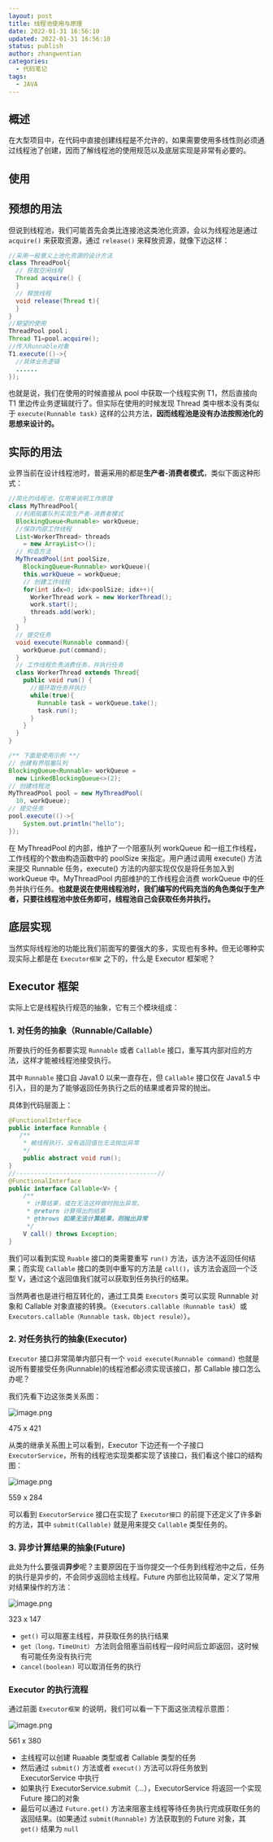 ```yaml
---
layout: post
title: 线程池使用与原理
date: 2022-01-31 16:56:10
updated: 2022-01-31 16:56:10
status: publish
author: zhangwentian
categories: 
  - 代码笔记
tags: 
  - JAVA
---
```



## 概述

在大型项目中，在代码中直接创建线程是不允许的，如果需要使用多线性则必须通过线程池了创建，因而了解线程池的使用规范以及底层实现是非常有必要的。

## 使用

## 预想的用法

但说到线程池，我们可能首先会类比连接池这类池化资源，会以为线程池是通过 `acquire()` 来获取资源，通过 `release()` 来释放资源，就像下边这样：

```java
//采用一般意义上池化资源的设计方法
class ThreadPool{
  // 获取空闲线程
  Thread acquire() {
  }
  // 释放线程
  void release(Thread t){
  }
} 
//期望的使用
ThreadPool pool；
Thread T1=pool.acquire();
//传入Runnable对象
T1.execute(()->{
  //具体业务逻辑
  ......
});
```

也就是说，我们在使用的时候直接从 pool 中获取一个线程实例 T1，然后直接向 T1 里边传业务逻辑就行了。但实际在使用的时候发现 Thread 类中根本没有类似于 `execute(Runnable task)` 这样的公共方法，**因而线程池是没有办法按照池化的思想来设计的。**

## 实际的用法

业界当前在设计线程池时，普遍采用的都是**生产者-消费者模式**，类似下面这种形式：

```java
//简化的线程池，仅用来说明工作原理
class MyThreadPool{
  //利用阻塞队列实现生产者-消费者模式
  BlockingQueue<Runnable> workQueue;
  //保存内部工作线程
  List<WorkerThread> threads 
    = new ArrayList<>();
  // 构造方法
  MyThreadPool(int poolSize, 
    BlockingQueue<Runnable> workQueue){
    this.workQueue = workQueue;
    // 创建工作线程
    for(int idx=0; idx<poolSize; idx++){
      WorkerThread work = new WorkerThread();
      work.start();
      threads.add(work);
    }
  }
  // 提交任务
  void execute(Runnable command){
    workQueue.put(command);
  }
  // 工作线程负责消费任务，并执行任务
  class WorkerThread extends Thread{
    public void run() {
      //循环取任务并执行
      while(true){
        Runnable task = workQueue.take();
        task.run();
      } 
    }
  }  
}

/** 下面是使用示例 **/
// 创建有界阻塞队列
BlockingQueue<Runnable> workQueue = 
  new LinkedBlockingQueue<>(2);
// 创建线程池  
MyThreadPool pool = new MyThreadPool(
  10, workQueue);
// 提交任务  
pool.execute(()->{
    System.out.println("hello");
});
```

在 MyThreadPool 的内部，维护了一个阻塞队列 workQueue 和一组工作线程，工作线程的个数由构造函数中的 poolSize 来指定。用户通过调用 execute() 方法来提交 Runnable 任务，execute() 方法的内部实现仅仅是将任务加入到 workQueue 中。MyThreadPool 内部维护的工作线程会消费 workQueue 中的任务并执行任务。**也就是说在使用线程池时，我们编写的代码充当的角色类似于生产者，只要往线程池中放任务即可，线程池自己会获取任务并执行。**

## 底层实现

当然实际线程池的功能比我们前面写的要强大的多，实现也有多种。但无论哪种实现实际上都是在 `Executor框架` 之下的，什么是 Executor 框架呢？

## Executor 框架

实际上它是线程执行规范的抽象，它有三个模块组成：

### 1. 对任务的抽象（Runnable/Callable）

所要执行的任务都要实现 `Runnable` 或者 `Callable` 接口，重写其内部对应的方法，这样才能被线程池接受执行。

其中 `Runnable` 接口自 Java1.0 以来一直存在，但 `Callable` 接口仅在 Java1.5 中引入，目的是为了能够返回任务执行之后的结果或者异常的抛出。

具体到代码层面上：

```java
@FunctionalInterface
public interface Runnable {
   /**
    * 被线程执行，没有返回值也无法抛出异常
    */
    public abstract void run();
}
//---------------------------------------//
@FunctionalInterface
public interface Callable<V> {
    /**
     * 计算结果，或在无法这样做时抛出异常。
     * @return 计算得出的结果
     * @throws 如果无法计算结果，则抛出异常
     */
    V call() throws Exception;
}
```

我们可以看到实现 `Ruable` 接口的类需要重写 `run()` 方法，该方法不返回任何结果；而实现 `Callable` 接口的类则中重写的方法是 `call()`，该方法会返回一个泛型 V，通过这个返回值我们就可以获取到任务执行的结果。

当然两者也是进行相互转化的，通过工具类 `Executors` 类可以实现 Runnable 对象和 Callable 对象直接的转换。（`Executors.callable（Runnable task`）或 `Executors.callable（Runnable task，Object resule）`）。

### 2. 对任务执行的抽象(Executor)

`Executor` 接口非常简单内部只有一个 `void execute(Runnable command)` 也就是说所有要接受任务(Runnable)的线程池都必须实现该接口，那 Callable 接口怎么办呢？

我们先看下边这张类关系图：

![image.png](https://b3logfile.com/siyuan/1568182249394/assets/image-20210729161419-25lkra1.png?imageView2/2/interlace/1/format/webp)

475 x 421



从类的继承关系图上可以看到，Executor 下边还有一个子接口 `ExecutorService`，所有的线程池实现类都实现了该接口，我们看这个接口的结构图：

![image.png](https://b3logfile.com/siyuan/1568182249394/assets/image-20210729161820-9u8pkn3.png?imageView2/2/interlace/1/format/webp)

559 x 284



可以看到 `ExecutorService` 接口在实现了 `Executor接口` 的前提下还定义了许多新的方法，其中 `submit(Callable)` 就是用来提交 `Callable` 类型任务的。

### 3. 异步计算结果的抽象(Future)

此处为什么要强调**异步**呢？主要原因在于当你提交一个任务到线程池中之后，任务的执行是异步的，不会同步返回给主线程。Future 内部也比较简单，定义了常用对结果操作的方法：

![image.png](https://b3logfile.com/siyuan/1568182249394/assets/image-20210729164348-krp5wan.png?imageView2/2/interlace/1/format/webp)

323 x 147



- `get()` 可以阻塞主线程，并获取任务的执行结果
- `get（long，TimeUnit）` 方法则会阻塞当前线程一段时间后立即返回，这时候有可能任务没有执行完
- `cancel(boolean)` 可以取消任务的执行

### Executor 的执行流程

通过前面 `Executor框架` 的说明，我们可以看一下下面这张流程示意图：

![image.png](https://b3logfile.com/siyuan/1568182249394/assets/image-20210729164739-r9c25k2.png?imageView2/2/interlace/1/format/webp)

561 x 380



- 主线程可以创建 Ruaable 类型或者 Callable 类型的任务
- 然后通过 `submit()` 方法或者 `execut()` 方法可以将任务放到 ExecutorService 中执行
- 如果执行 ExecutorService.submit（…），ExecutorService 将返回一个实现 Future 接口的对象
- 最后可以通过 `Future.get()` 方法来阻塞主线程等待任务执行完成获取任务的返回结果。(如果通过 `submit(Runnable)` 方法获取到的 Future 对象，其 `get()` 结果为 `null` 